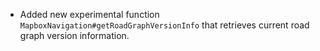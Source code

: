 - Added new experimental function `MapboxNavigation#getRoadGraphVersionInfo` that retrieves current road graph version information.